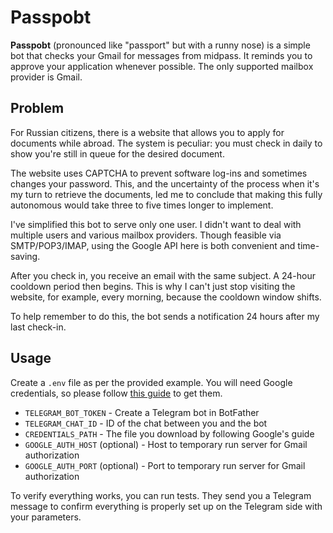 # Passpobt

**Passpobt** (pronounced like "passport" but with a runny nose) is a simple bot that checks your Gmail for messages from
midpass. It reminds you to approve your application whenever possible. The only supported mailbox provider is Gmail.

## Problem

For Russian citizens, there is a website that allows you to apply for documents while abroad. The system is peculiar:
you must check in daily to show you're still in queue for the desired document.

The website uses CAPTCHA to prevent software log-ins and sometimes changes your password. This, and the uncertainty of
the process when it's my turn to retrieve the documents, led me to conclude that making this fully autonomous would take
three to five times longer to implement.

I've simplified this bot to serve only one user. I didn't want to deal with multiple users and various mailbox
providers. Though feasible via SMTP/POP3/IMAP, using the Google API here is both convenient and time-saving.

After you check in, you receive an email with the same subject. A 24-hour cooldown period then begins. This is why I
can't just stop visiting the website, for example, every morning, because the cooldown window shifts.

To help remember to do this, the bot sends a notification 24 hours after my last check-in.

## Usage

Create a `.env` file as per the provided example. You will need Google credentials, so please follow
[this guide](https://developers.google.com/gmail/api/quickstart/python#set_up_your_environment) to get them.

- `TELEGRAM_BOT_TOKEN` - Create a Telegram bot in BotFather
- `TELEGRAM_CHAT_ID` - ID of the chat between you and the bot
- `CREDENTIALS_PATH` - The file you download by following Google's guide
- `GOOGLE_AUTH_HOST` (optional) - Host to temporary run server for Gmail authorization
- `GOOGLE_AUTH_PORT` (optional) - Port to temporary run server for Gmail authorization

To verify everything works, you can run tests. They send you a Telegram message to confirm everything is properly set up
on the Telegram side with your parameters.
